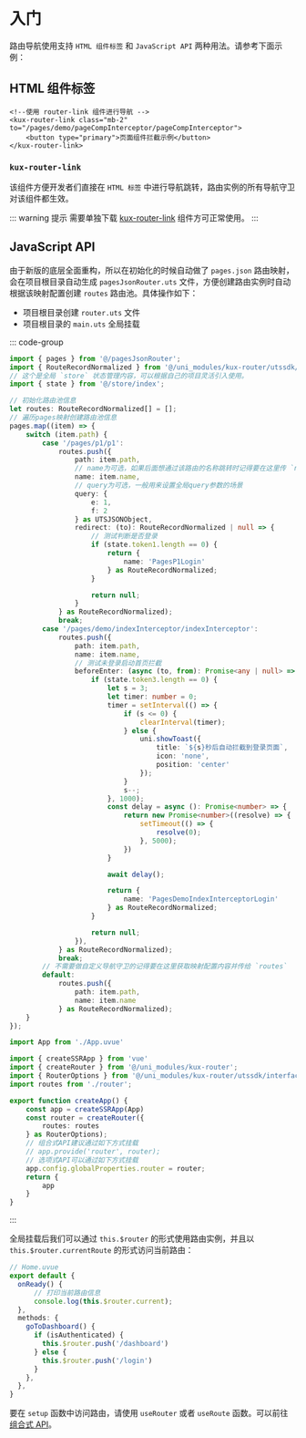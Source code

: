 # 入门
路由导航使用支持 `HTML 组件标签` 和 `JavaScript API` 两种用法。请参考下面示例：
## HTML 组件标签
```vue
<!--使用 router-link 组件进行导航 -->
<kux-router-link class="mb-2" to="/pages/demo/pageCompInterceptor/pageCompInterceptor">
    <button type="primary">页面组件拦截示例</button>
</kux-router-link>
```

### `kux-router-link`

该组件方便开发者们直接在 `HTML 标签` 中进行导航跳转，路由实例的所有导航守卫对该组件都生效。

::: warning 提示
需要单独下载 [kux-router-link](https://ext.dcloud.net.cn/plugin?id=17593) 组件方可正常使用。
:::

## JavaScript API
由于新版的底层全面重构，所以在初始化的时候自动做了 `pages.json` 路由映射，会在项目根目录自动生成 `pagesJsonRouter.uts` 文件，方便创建路由实例时自动根据该映射配置创建 `routes` 路由池。具体操作如下：
+ 项目根目录创建 `router.uts` 文件
+ 项目根目录的 `main.uts` 全局挂载

::: code-group

```ts [router.uts]
import { pages } from '@/pagesJsonRouter';
import { RouteRecordNormalized } from '@/uni_modules/kux-router/utssdk/interface';
// 这个是全局 `store` 状态管理内容，可以根据自己的项目灵活引入使用。
import { state } from '@/store/index';

// 初始化路由池信息
let routes: RouteRecordNormalized[] = [];
// 遍历pages映射创建路由池信息
pages.map((item) => {
    switch (item.path) {
        case '/pages/p1/p1':
            routes.push({
                path: item.path,
                // name为可选，如果后面想通过该路由的名称跳转时记得要在这里传 `name`
                name: item.name,
                // query为可选，一般用来设置全局query参数的场景
                query: {
                    e: 1,
                    f: 2
                } as UTSJSONObject,
                redirect: (to): RouteRecordNormalized | null => {
                    // 测试判断是否登录
                    if (state.token1.length == 0) {
                        return {
                            name: 'PagesP1Login'
                        } as RouteRecordNormalized;
                    }

                    return null;
                }
            } as RouteRecordNormalized);
            break;
        case '/pages/demo/indexInterceptor/indexInterceptor':
            routes.push({
                path: item.path,
                name: item.name,
                // 测试未登录启动首页拦截
                beforeEnter: (async (to, from): Promise<any | null> => {
                    if (state.token3.length == 0) {
                        let s = 3;
                        let timer: number = 0;
                        timer = setInterval(() => {
                            if (s <= 0) {
                                clearInterval(timer);
                            } else {
                                uni.showToast({
                                    title: `${s}秒后自动拦截到登录页面`,
                                    icon: 'none',
                                    position: 'center'
                                });
                            }
                            s--;
                        }, 1000);
                        const delay = async (): Promise<number> => {
                            return new Promise<number>((resolve) => {
                                setTimeout(() => {
                                    resolve(0);
                                }, 5000);
                            })
                        }

                        await delay();

                        return {
                            name: 'PagesDemoIndexInterceptorLogin'
                        } as RouteRecordNormalized;
                    }

                    return null;
                }),
            } as RouteRecordNormalized);
            break;
        // 不需要做自定义导航守卫的记得要在这里获取映射配置内容并传给 `routes`
        default:
            routes.push({
                path: item.path,
                name: item.name
            } as RouteRecordNormalized);
    }
});
```
```ts [main.uts]
import App from './App.uvue'

import { createSSRApp } from 'vue'
import { createRouter } from '@/uni_modules/kux-router';
import { RouterOptions } from '@/uni_modules/kux-router/utssdk/interface';
import routes from './router';

export function createApp() {
    const app = createSSRApp(App)
    const router = createRouter({
        routes: routes
    } as RouterOptions);
    // 组合式API建议通过如下方式挂载
    // app.provide('router', router);
    // 选项式API可以通过如下方式挂载
    app.config.globalProperties.router = router;
    return {
        app
    }
}
```

:::

全局挂载后我们可以通过 `this.$router` 的形式使用路由实例，并且以 `this.$router.currentRoute` 的形式访问当前路由：

```ts
// Home.uvue
export default {
  onReady() {
      // 打印当前路由信息
      console.log(this.$router.current);
  },
  methods: {
    goToDashboard() {
      if (isAuthenticated) {
        this.$router.push('/dashboard')
      } else {
        this.$router.push('/login')
      }
    },
  },
}
```

要在 `setup` 函数中访问路由，请使用 `useRouter` 或者 `useRoute` 函数。可以前往 [组合式 API](/guide/advanced/composition-api#在-setup-中访问路由和当前路由)。
